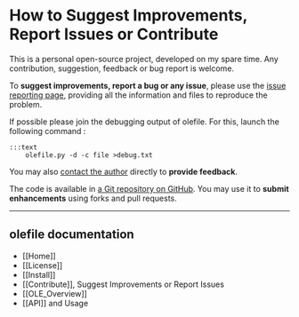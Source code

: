 How to Suggest Improvements, Report Issues or Contribute
========================================================

This is a personal open-source project, developed on my spare time. Any contribution, suggestion, feedback or bug report is welcome.

To **suggest improvements, report a bug or any issue**, please use the [issue reporting page](https://github.com/decalage2/olefile/issues/new), providing all the information and files to reproduce the problem.

If possible please join the debugging output of olefile. For this, launch the following command :

	:::text
		olefile.py -d -c file >debug.txt


You may also [contact the author](https://www.decalage.info/contact) directly to **provide feedback**.

The code is available in [a Git repository on GitHub](https://github.com/decalage2/olefile). You may use it to **submit enhancements** using forks and pull requests.

--------------------------------------------------------------------------

olefile documentation
---------------------

- [[Home]]
- [[License]]
- [[Install]]
- [[Contribute]], Suggest Improvements or Report Issues
- [[OLE_Overview]]
- [[API]] and Usage
